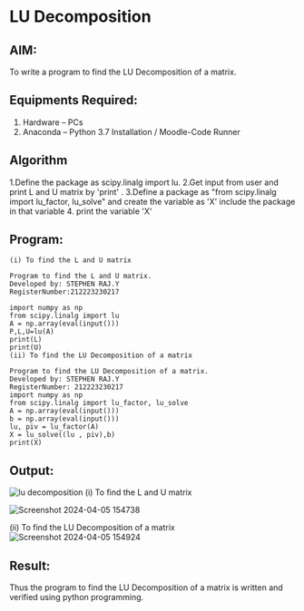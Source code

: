 # LU Decomposition 

## AIM:
To write a program to find the LU Decomposition of a matrix.

## Equipments Required:
1. Hardware – PCs
2. Anaconda – Python 3.7 Installation / Moodle-Code Runner

## Algorithm
1.Define the package as scipy.linalg import lu.
2.Get input from user and print L and U matrix by 'print' . 
3.Define a package as "from scipy.linalg import lu_factor, lu_solve" and create the variable as 'X' include the package in that variable 
4. print the variable 'X'

## Program:
```
(i) To find the L and U matrix

Program to find the L and U matrix.
Developed by: STEPHEN RAJ.Y
RegisterNumber:212223230217

import numpy as np
from scipy.linalg import lu
A = np.array(eval(input()))
P,L,U=lu(A)
print(L)
print(U)
(ii) To find the LU Decomposition of a matrix

Program to find the LU Decomposition of a matrix.
Developed by: STEPHEN RAJ.Y
RegisterNumber: 212223230217
import numpy as np
from scipy.linalg import lu_factor, lu_solve
A = np.array(eval(input()))
b = np.array(eval(input()))
lu, piv = lu_factor(A)
X = lu_solve((lu , piv),b)
print(X)
```

## Output:
![lu decomposition]()
(i) To find the L and U matrix

![Screenshot 2024-04-05 154738](https://github.com/23002248/LU-Decomposition/assets/151701774/542eebe9-544f-428f-b797-f987e78986ee)

(ii) To find the LU Decomposition of a matrix
![Screenshot 2024-04-05 154924](https://github.com/23002248/LU-Decomposition/assets/151701774/61fa3689-1da2-4ee2-b134-14313f87713e)






## Result:
Thus the program to find the LU Decomposition of a matrix is written and verified using python programming.

